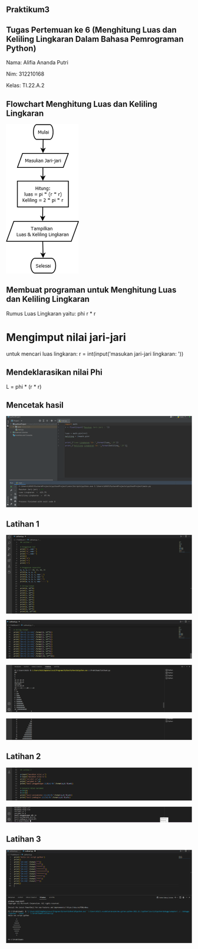 ## Praktikum3 

## Tugas Pertemuan ke 6 (Menghitung Luas dan Keliling Lingkaran Dalam Bahasa Pemrograman Python)

Nama: Alifia Ananda Putri

Nim: 312210168

Kelas: TI.22.A.2

## Flowchart Menghitung Luas dan Keliling Lingkaran


![gambar1](ss/ss%201.png)


## Membuat programan untuk Menghitung Luas dan Keliling Lingkaran

Rumus Luas Lingkaran yaitu: phi r * r

# Mengimput nilai jari-jari

untuk mencari luas lingkaran: r = int(input('masukan jari-jari lingkaran: '))

## Mendeklarasikan nilai Phi

L = phi * (r * r)

## Mencetak hasil


![gambar2](ss/ss%202.png)


## Latihan 1


![gambar3](ss/ss%203.png)


![gambar4](ss/ss%204.png)


![gambar5](ss/ss%205.png)


![gambar6](ss/ss%206.png)


## Latihan 2


![gambar7](ss/ss%209.png)


![gambar8](ss/ss%207.png)


## Latihan 3


![gambar9](ss/ss%208.png)
